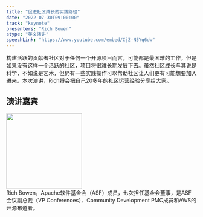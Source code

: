 ```yaml
---
title: "促进社区成长的实践路径"
date: "2022-07-30T09:00:00" 
track: "keynote"
presenters: "Rich Bowen"
stype: "英文演讲"
speechLink: "https://www.youtube.com/embed/CjZ-N5Yq6dw"
---
```


构建活跃的贡献者社区对于任何一个开源项目而言，可能都是最困难的工作，但是如果没有这样一个活跃的社区，项目将很难长期发展下去。虽然社区成长与其说是科学，不如说是艺术，但仍有一些实践操作可以帮助社区让人们更有可能想要加入进来。本次演讲，Rich将会把自己20多年的社区运营经验分享给大家。

## 演讲嘉宾
<img src="images/speaker/2003.png" width="200" />
<br>
Rich Bowen，Apache软件基金会（ASF）成员，七次担任基金会董事，是ASF会议副总裁（VP Conferences）、Community Development PMC成员和AWS的开源布道者。
